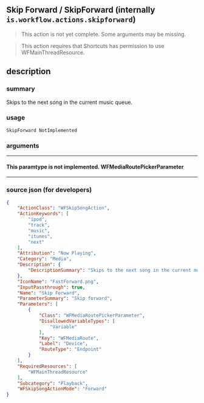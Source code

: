 
## Skip Forward / SkipForward (internally `is.workflow.actions.skipforward`)

> This action is not yet complete. Some arguments may be missing.

> This action requires that Shortcuts has permission to use WFMainThreadResource.


## description

### summary

Skips to the next song in the current music queue.


### usage
```
SkipForward NotImplemented
```

### arguments

---

#### This paramtype is not implemented. WFMediaRoutePickerParameter

---

### source json (for developers)

```json
{
	"ActionClass": "WFSkipSongAction",
	"ActionKeywords": [
		"ipod",
		"track",
		"music",
		"itunes",
		"next"
	],
	"Attribution": "Now Playing",
	"Category": "Media",
	"Description": {
		"DescriptionSummary": "Skips to the next song in the current music queue."
	},
	"IconName": "FastForward.png",
	"InputPassthrough": true,
	"Name": "Skip Forward",
	"ParameterSummary": "Skip forward",
	"Parameters": [
		{
			"Class": "WFMediaRoutePickerParameter",
			"DisallowedVariableTypes": [
				"Variable"
			],
			"Key": "WFMediaRoute",
			"Label": "Device",
			"RouteType": "Endpoint"
		}
	],
	"RequiredResources": [
		"WFMainThreadResource"
	],
	"Subcategory": "Playback",
	"WFSkipSongActionMode": "Forward"
}
```

